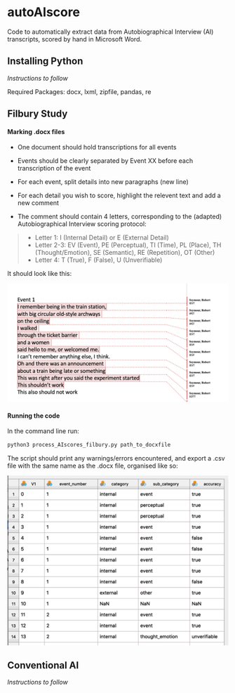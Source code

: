 # autoAIscore

Code to automatically extract data from Autobiographical Interview (AI) transcripts, scored by hand in Microsoft Word.

## Installing Python

*Instructions to follow*

Required Packages: docx, lxml, zipfile, pandas, re

## Filbury Study

#### Marking .docx files

- One document should hold transcriptions for all events
- Events should be clearly separated by Event XX before each transcription of the event
- For each event, split details into new paragraphs (new line)
- For each detail you wish to score, highlight the relevent text and add a new comment

- The comment should contain 4 letters, corresponding to the (adapted) Autobiographical Interview scoring protocol:

>- Letter 1: I (Internal Detail) or E (External Detail)
>- Letter 2-3: EV (Event), PE (Perceptual), TI (Time), PL (Place), TH (Thought/Emotion), SE (Semantic), RE (Repetition), OT (Other)
>- Letter 4: T (True), F (False), U (Unverifiable)

It should look like this:

![](./media/example_filbury1.png)

#### Running the code

In the command line run:

```python
python3 process_AIscores_filbury.py path_to_docxfile
```

The script should print any warnings/errors encountered, and export a .csv file with the same name as the .docx file, organised like so:

![](./media/example_filbury2.png)


## Conventional AI

*Instructions to follow*
